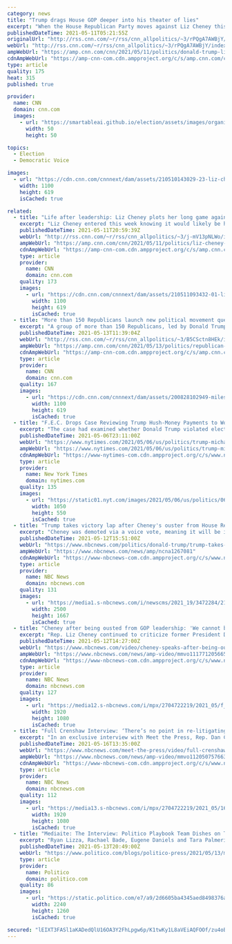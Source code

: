 ```yaml
---
category: news
title: "Trump drags House GOP deeper into his theater of lies"
excerpt: "When the House Republican Party moves against Liz Cheney this week, it will prove that it prefers to unite behind a lie rather than stay divided over truth.\n    \n"
publishedDateTime: 2021-05-11T05:21:55Z
originalUrl: "http://rss.cnn.com/~r/rss/cnn_allpolitics/~3/rPQgA7AWBjY/index.html"
webUrl: "http://rss.cnn.com/~r/rss/cnn_allpolitics/~3/rPQgA7AWBjY/index.html"
ampWebUrl: "https://amp.cnn.com/cnn/2021/05/11/politics/donald-trump-liz-cheney-joe-biden/index.html"
cdnAmpWebUrl: "https://amp-cnn-com.cdn.ampproject.org/c/s/amp.cnn.com/cnn/2021/05/11/politics/donald-trump-liz-cheney-joe-biden/index.html"
type: article
quality: 175
heat: 315
published: true

provider:
  name: CNN
  domain: cnn.com
  images:
    - url: "https://smartableai.github.io/election/assets/images/organizations/cnn.com-50x50.jpg"
      width: 50
      height: 50

topics:
  - Election
  - Democratic Voice

images:
  - url: "https://cdn.cnn.com/cnnnext/dam/assets/210510143029-23-liz-cheney-unf-restricted-super-tease.jpg"
    width: 1100
    height: 619
    isCached: true

related:
  - title: "Life after leadership: Liz Cheney plots her long game against Donald Trump"
    excerpt: "Liz Cheney entered this week knowing it would likely be her last as a member of the House Republican leadership team.\n    \n"
    publishedDateTime: 2021-05-11T20:59:39Z
    webUrl: "http://rss.cnn.com/~r/rss/cnn_allpolitics/~3/j-mV13pNLWo/index.html"
    ampWebUrl: "https://amp.cnn.com/cnn/2021/05/11/politics/liz-cheney-republican-party-trump-long-game/index.html"
    cdnAmpWebUrl: "https://amp-cnn-com.cdn.ampproject.org/c/s/amp.cnn.com/cnn/2021/05/11/politics/liz-cheney-republican-party-trump-long-game/index.html"
    type: article
    provider:
      name: CNN
      domain: cnn.com
    quality: 173
    images:
      - url: "https://cdn.cnn.com/cnnnext/dam/assets/210511093432-01-liz-cheney-vote-lead-image-super-tease.jpg"
        width: 1100
        height: 619
        isCached: true
  - title: "More than 150 Republicans launch new political movement questioning Trump's role in GOP"
    excerpt: "A group of more than 150 Republicans, led by Donald Trump critics Evan McMullin and Miles Taylor, announced a new political movement that takes aim at former President Donald Trump's hold on the GOP and calls for a reform of the party.\n    \n"
    publishedDateTime: 2021-05-13T11:39:04Z
    webUrl: "http://rss.cnn.com/~r/rss/cnn_allpolitics/~3/B5CSctn8HEk/index.html"
    ampWebUrl: "https://amp.cnn.com/cnn/2021/05/13/politics/republican-political-movement-trump/index.html"
    cdnAmpWebUrl: "https://amp-cnn-com.cdn.ampproject.org/c/s/amp.cnn.com/cnn/2021/05/13/politics/republican-political-movement-trump/index.html"
    type: article
    provider:
      name: CNN
      domain: cnn.com
    quality: 167
    images:
      - url: "https://cdn.cnn.com/cnnnext/dam/assets/200828102949-miles-taylor-super-tease.jpg"
        width: 1100
        height: 619
        isCached: true
  - title: "F.E.C. Drops Case Reviewing Trump Hush-Money Payments to Women"
    excerpt: "The case had examined whether Donald Trump violated election law with a $130,000 payment shortly before the 2016 election to a pornographic-film actress by his personal lawyer, Michael Cohen."
    publishedDateTime: 2021-05-06T23:11:00Z
    webUrl: "https://www.nytimes.com/2021/05/06/us/politics/trump-michael-cohen-fec.html"
    ampWebUrl: "https://www.nytimes.com/2021/05/06/us/politics/trump-michael-cohen-fec.amp.html"
    cdnAmpWebUrl: "https://www-nytimes-com.cdn.ampproject.org/c/s/www.nytimes.com/2021/05/06/us/politics/trump-michael-cohen-fec.amp.html"
    type: article
    provider:
      name: New York Times
      domain: nytimes.com
    quality: 135
    images:
      - url: "https://static01.nyt.com/images/2021/05/06/us/politics/06trump-payments-1/06trump-payments-1-facebookJumbo.jpg"
        width: 1050
        height: 550
        isCached: true
  - title: "Trump takes victory lap after Cheney's ouster from House Republican leadership"
    excerpt: "Cheney was demoted via a voice vote, meaning it will be impossible to know her level of support or opposition."
    publishedDateTime: 2021-05-12T15:51:00Z
    webUrl: "https://www.nbcnews.com/politics/donald-trump/trump-takes-victory-lap-after-cheney-s-ouster-house-republican-n1267081"
    ampWebUrl: "https://www.nbcnews.com/news/amp/ncna1267081"
    cdnAmpWebUrl: "https://www-nbcnews-com.cdn.ampproject.org/c/s/www.nbcnews.com/news/amp/ncna1267081"
    type: article
    provider:
      name: NBC News
      domain: nbcnews.com
    quality: 131
    images:
      - url: "https://media1.s-nbcnews.com/i/newscms/2021_19/3472284/210512-donald-trump-al-1029_f8418c0decab3404e85d1aeef062bdfc.jpg"
        width: 2500
        height: 1667
        isCached: true
  - title: "Cheney after being ousted from GOP leadership: 'We cannot be dragged backward' by Trump"
    excerpt: "Rep. Liz Cheney continued to criticize former President Donald Trump after House Republicans held a voice vote to remove her from her position as conference chair. The congresswoman said she did not feel betrayed by the vote,"
    publishedDateTime: 2021-05-12T14:27:00Z
    webUrl: "https://www.nbcnews.com/video/cheney-speaks-after-being-ousted-from-gop-leadership-111771205665"
    ampWebUrl: "https://www.nbcnews.com/news/amp-video/mmvo111771205665"
    cdnAmpWebUrl: "https://www-nbcnews-com.cdn.ampproject.org/c/s/www.nbcnews.com/news/amp-video/mmvo111771205665"
    type: article
    provider:
      name: NBC News
      domain: nbcnews.com
    quality: 127
    images:
      - url: "https://media12.s-nbcnews.com/i/mpx/2704722219/2021_05/f_mo_cheney_speaks_ousted_210512.jpg"
        width: 1920
        height: 1080
        isCached: true
  - title: "Full Crenshaw Interview: ‘There’s no point in re-litigating some of these things’ after Trump loyalists purge Cheney"
    excerpt: "In an exclusive interview with Meet the Press, Rep. Dan Crenshaw (R-Texas) talks to Chuck Todd about the fight within the Republican Party over how closely the GOP should embrace former president Trump's lies about the 2020 election."
    publishedDateTime: 2021-05-16T13:35:00Z
    webUrl: "https://www.nbcnews.com/meet-the-press/video/full-crenshaw-there-s-no-point-in-re-litigating-some-of-these-things-after-trump-lies-engulf-gop-112050757663"
    ampWebUrl: "https://www.nbcnews.com/news/amp-video/mmvo112050757663"
    cdnAmpWebUrl: "https://www-nbcnews-com.cdn.ampproject.org/c/s/www.nbcnews.com/news/amp-video/mmvo112050757663"
    type: article
    provider:
      name: NBC News
      domain: nbcnews.com
    quality: 112
    images:
      - url: "https://media13.s-nbcnews.com/i/mpx/2704722219/2021_05/1621171952239_mtp_full_crenshaw_210516_1920x1080.jpg"
        width: 1920
        height: 1080
        isCached: true
  - title: "Mediaite: The Interview: Politico Playbook Team Dishes on The GOP Power Struggle, Pissing Off Both Sides, and Not Ignoring Trump"
    excerpt: "Ryan Lizza, Rachael Bade, Eugene Daniels and Tara Palmeri — joined Aidan McLaughlin on The Interview to talk about everything from a Republican Party power struggle to what it’s like covering a new regime in D."
    publishedDateTime: 2021-05-13T20:49:00Z
    webUrl: "https://www.politico.com/blogs/politico-press/2021/05/13/mediaite-the-interview-politico-playbook-team-dishes-on-the-gop-power-struggle-pissing-off-both-sides-and-not-ignoring-trump-1528038"
    type: article
    provider:
      name: Politico
      domain: politico.com
    quality: 86
    images:
      - url: "https://static.politico.com/e7/a9/2d6605ba4345aed8498376a5ff04/new-playbook-team.jpg"
        width: 2240
        height: 1260
        isCached: true

secured: "lEIXT3FASl1aKADedQlU16OA3Y2FhLpgw6p/K1twKy1L8aVEiAQFOOf/zu4oBsGJCpW7ODsNcdV5IcCC6Pv7O9VBQkx0k7Y4J2aRfHG9FzxLarXcj5OEErx2j5opiK8rZG1fuuKMlPtEDr3Vd0RD1lpFfedEsdimEB+AQxYjmfZuQkJbjx9whtoFAYdwcIJgTmLc1AUPttlnHcNzea97ZTV8IhIAB1M/HzUEa8S1MV2x2d43ZdhzU9bOVLV+ioBwHFoVJJOVHo8bFUWMQ+RXRe7r20iBGo7m81dngoO85yA1p5CW8lC5npNMq6ctld7Y2c2fT8u5duronB1a0tcQgPMTzmZJ4pBBnn7ZR1SUC8g=;D8OwK3XZreHnD+HYAiHwBQ=="
---
```


